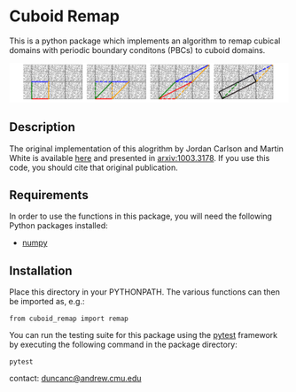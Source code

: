 # Cuboid Remap

This is a python package which implements an algorithm to remap cubical domains with periodic boundary conditons (PBCs) to cuboid domains. 

![](./notebooks/2d_demo.png) 


## Description

The original implementation of this alogrithm by Jordan Carlson and Martin White is available [here](http://mwhite.berkeley.edu/BoxRemap/) and presented in [arxiv:1003.3178](https://arxiv.org/abs/1003.3178).  If you use this code, you should cite that original publication.


## Requirements

In order to use the functions in this package, you will need the following Python packages installed:

* [numpy](http://www.numpy.org)


## Installation

Place this directory in your PYTHONPATH.  The various functions can then be imported as, e.g.:

```
from cuboid_remap import remap
```

You can run the testing suite for this package using the [pytest](https://docs.pytest.org/en/latest/) framework by executing the following command in the package directory:

```
pytest
```


contact:
duncanc@andrew.cmu.edu
       
